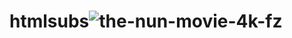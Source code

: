 # htmlsubs![the-nun-movie-4k-fz](https://user-images.githubusercontent.com/73291263/150489509-cc2278ff-9fe4-4fd8-949e-865b5ece62b9.jpg)
